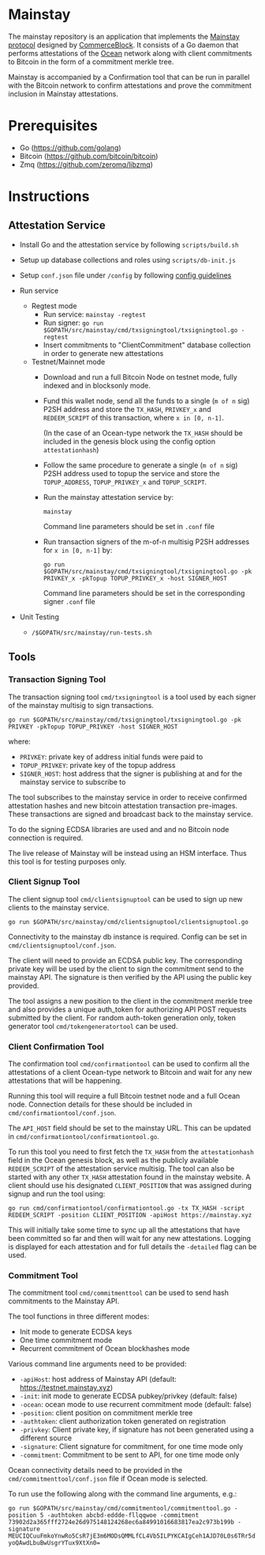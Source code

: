 # Mainstay
The mainstay repository is an application that implements the [Mainstay protocol](https://www.commerceblock.com/wp-content/uploads/2018/03/commerceblock-mainstay-whitepaper.pdf) designed by [CommerceBlock](https://www.commerceblock.com). It consists of a Go daemon that performs attestations of the [Ocean](https://github.com/commerceblock/ocean) network along with client commitments to Bitcoin in the form of a commitment merkle tree.

Mainstay is accompanied by a Confirmation tool that can be run in parallel with the Bitcoin network to confirm attestations and prove the commitment inclusion in Mainstay attestations.

# Prerequisites
* Go (https://github.com/golang)
* Bitcoin (https://github.com/bitcoin/bitcoin)
* Zmq (https://github.com/zeromq/libzmq)

# Instructions

## Attestation Service

- Install Go and the attestation service by following `scripts/build.sh`

- Setup up database collections and roles using `scripts/db-init.js`

- Setup `conf.json` file under `/config` by following [config guidelines](/config/README.md)

- Run service
    - Regtest mode
        - Run service: `mainstay -regtest`
        - Run signer: `go run $GOPATH/src/mainstay/cmd/txsigningtool/txsigningtool.go -regtest`
        - Insert commitments to "ClientCommitment" database collection in order to generate new attestations
    - Testnet/Mainnet mode
        - Download and run a full Bitcoin Node on testnet mode, fully indexed and in blocksonly mode.

        - Fund this wallet node, send all the funds to a single (`m of n` sig) P2SH address and store the `TX_HASH`, `PRIVKEY_x` and `REDEEM_SCRIPT` of this transaction, where `x in [0, n-1]`.

            (In the case of an Ocean-type network the `TX_HASH` should be included in the genesis block using the config option `attestationhash`)

        - Follow the same procedure to generate a single (`m of n` sig) P2SH address used to topup the service and store the `TOPUP_ADDRESS`, `TOPUP_PRIVKEY_x` and `TOPUP_SCRIPT`.

        - Run the mainstay attestation service by:

            `mainstay`

            Command line parameters should be set in `.conf` file

        - Run transaction signers of the m-of-n multisig P2SH addresses for `x in [0, n-1]` by:

            `go run $GOPATH/src/mainstay/cmd/txsigningtool/txsigningtool.go -pk PRIVKEY_x -pkTopup TOPUP_PRIVKEY_x -host SIGNER_HOST`

            Command line parameters should be set in the corresponding signer `.conf` file


- Unit Testing
    - `/$GOPATH/src/mainstay/run-tests.sh`

## Tools

### Transaction Signing Tool

The transaction signing tool `cmd/txsigningtool` is a tool used by each signer of the mainstay multisig to sign transactions.

`go run $GOPATH/src/mainstay/cmd/txsigningtool/txsigningtool.go -pk PRIVKEY -pkTopup TOPUP_PRIVKEY -host SIGNER_HOST`

where:

- `PRIVKEY`: private key of address initial funds were paid to
- `TOPUP_PRIVKEY`: private key of the topup address
- `SIGNER_HOST`: host address that the signer is publishing at and for the mainstay service to subscribe to

The tool subscribes to the mainstay service in order to receive confirmed attestation hashes and new bitcoin attestation transaction pre-images. These transactions are signed and broadcast back to the mainstay service.

To do the signing ECDSA libraries are used and and no Bitcoin node connection is required.

The live release of Mainstay will be instead using an HSM interface. Thus this tool is for testing purposes only.

### Client Signup Tool

The client signup tool `cmd/clientsignuptool` can be used to sign up new clients to the mainstay service.

`go run $GOPATH/src/mainstay/cmd/clientsignuptool/clientsignuptool.go`

Connectivity to the mainstay db instance is required. Config can be set in `cmd/clientsignuptool/conf.json`.

The client will need to provide an ECDSA public key. The corresponding private key will be used by the client to sign the commitment send to the mainstay API. The signature is then verified by the API using the public key provided.

The tool assigns a new position to the client in the commitment merkle tree and also provides a unique auth_token for authorizing API POST requests submitted by the client. For random auth-token generation only, token generator tool `cmd/tokengeneratortool` can be used.

### Client Confirmation Tool

The confirmation tool `cmd/confirmationtool` can be used to confirm all the attestations of a client Ocean-type network to Bitcoin and wait for any new attestations that will be happening.

Running this tool will require a full Bitcoin testnet node and a full Ocean node. Connection details for these should be included in `cmd/confirmationtool/conf.json`.

The `API_HOST` field should be set to the mainstay URL. This can be updated in `cmd/confirmationtool/confirmationtool.go`.

To run this tool you need to first fetch the `TX_HASH` from the `attestationhash` field in the Ocean genesis block, as well as the publicly available `REDEEM_SCRIPT` of the attestation service multisig. The tool can also be started with any other `TX_HASH` attestation found in the mainstay website. A client should use his designated `CLIENT_POSITION` that was assigned during signup and run the tool using:

`go run cmd/confirmationtool/confirmationtool.go -tx TX_HASH -script REDEEM_SCRIPT -position CLIENT_POSITION -apiHost https://mainstay.xyz`

This will initially take some time to sync up all the attestations that have been committed so far and then will wait for any new attestations. Logging is displayed for each attestation and for full details the `-detailed` flag can be used.

### Commitment Tool

The commitment tool `cmd/commitmenttool` can be used to send hash commitments to the Mainstay API.

The tool functions in three different modes:

- Init mode to generate ECDSA keys
- One time commitment mode
- Recurrent commitment of Ocean blockhashes mode

Various command line arguments need to be provided:

- `-apiHost`: host address of Mainstay API (default: https://testnet.mainstay.xyz)
- `-init`: init mode to generate ECDSA pubkey/privkey (default: false)
- `-ocean`: ocean mode to use recurrent commitment mode (default: false)
- `-position`: client position on commitment merkle tree
- `-authtoken`: client authorization token generated on registration
- `-privkey`: Client private key, if signature has not been generated using a different source
- `-signature`: Client signature for commitment, for one time mode only
- `-commitment`: Commitment to be sent to API, for one time mode only

Ocean connectivity details need to be provided in the `cmd/commitmenttool/conf.json` file if Ocean mode is selected.

To run use the following along with the command line arguments, e.g.:

`go run $GOPATH/src/mainstay/cmd/commitmentool/commitmenttool.go -position 5 -authtoken abcbd-eddde-fllqqwoe -commitment 73902d2a365fff2724e26d975148124268ec6a84991016683817ea2c973b199b -signature MEUCIQCuuFmkoYnwRo5CsR7jE3m6MODsQMMLfCL4Vb5ILPYKCAIgCeh1AJD70L0s6TRr5dyoQAwdLbuBwUsgrYTux9XtXn0=`

